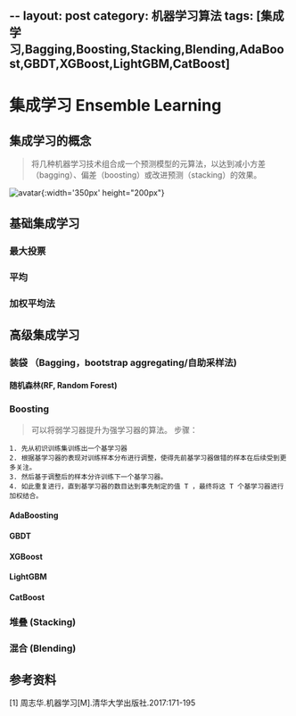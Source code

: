 --
layout: post
category: 机器学习算法
tags: [集成学习,Bagging,Boosting,Stacking,Blending,AdaBoost,GBDT,XGBoost,LightGBM,CatBoost]
---


集成学习  Ensemble Learning
===============

## 集成学习的概念

> 将几种机器学习技术组合成一个预测模型的元算法，以达到减小方差（bagging）、偏差（boosting）或改进预测（stacking）的效果。

![avatar](https://gwfp.github.io/static/images/19/09/14/EnsembleLearning.jpg){:width='350px' height="200px"}

## 基础集成学习

### 最大投票

### 平均

### 加权平均法

## 高级集成学习

### 装袋 （Bagging，bootstrap aggregating/自助采样法)

#### 随机森林(RF, Random Forest)

### Boosting

> 可以将弱学习器提升为强学习器的算法。
  步骤：
	
	1. 先从初识训练集训练出一个基学习器
	2. 根据基学习器的表现对训练样本分布进行调整，使得先前基学习器做错的样本在后续受到更多关注。
	3. 然后基于调整后的样本分许训练下一个基学习器。
	4. 如此重复进行，直到基学习器的数目达到事先制定的值 T ，最终将这 T 个基学习器进行加权结合。

#### AdaBoosting 

#### GBDT

#### XGBoost

#### LightGBM

#### CatBoost

### 堆叠 (Stacking)

### 混合 (Blending)




## 参考资料

[1] 周志华.机器学习[M].清华大学出版社.2017:171-195 
